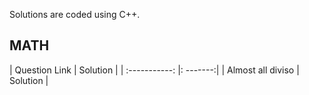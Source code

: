 Solutions are coded using C++.

<h2>MATH</h2>
| Question Link | Solution |
| :-----------: |: -------:|
| Almost all diviso | Solution |
